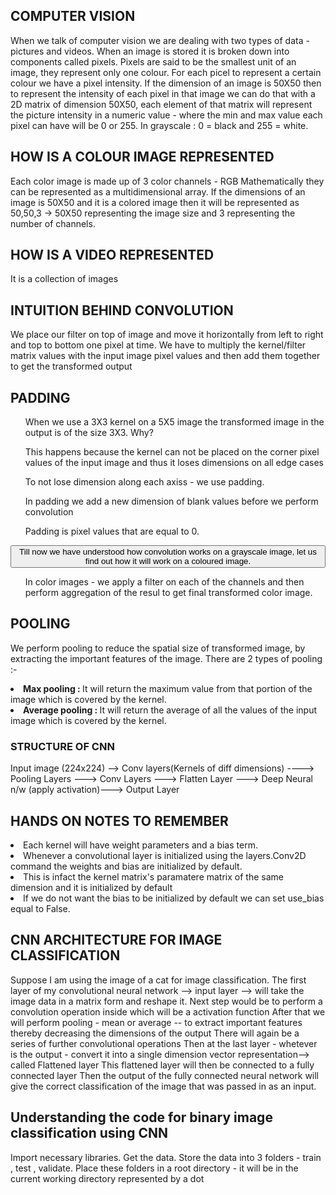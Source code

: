 <h2>COMPUTER VISION</h2>
<p>When we talk of computer vision we are dealing with two types of data - pictures and videos. When an image is stored it is broken down into components called pixels. 
Pixels are said to be the smallest unit of an image, they represent only one colour. For each picel to represent a certain colour we have a pixel intensity.
If the dimension of an image is 50X50 then to represent the intensity of each pixel in that image we can do that with a 2D matrix of dimension 50X50, each element of that matrix
will represent the picture intensity in a numeric value - where the min and max value each pixel can have will be 0 or 255.
In grayscale : 0 = black  and 255 = white.</p>

<h2>HOW IS A COLOUR IMAGE REPRESENTED</h2>
<p>Each color image is made up of 3 color channels - RGB
Mathematically they can be represented as a multidimensional array.
If the dimensions of an image is 50X50 and it is a colored image then it will be represented as 50,50,3 -> 50X50 representing the image size and 3 representing the number of channels.</p>

<h2>HOW IS A VIDEO REPRESENTED</h2>
<p>It is a collection of images</p>

<h2>INTUITION BEHIND CONVOLUTION</h2>
<p>We place our filter on top of image and move it horizontally from left to right  and top to bottom one pixel at time.
We have to multiply the kernel/filter matrix values with the input image pixel values and then add them together to get the transformed output</p>

<h2>PADDING</h2>
<ul>When we use a 3X3 kernel on a 5X5 image the transformed image in the output is of the size 3X3. Why?</ul>
<ul>This happens because the kernel can not be placed on the corner pixel values of the input image and thus it loses dimensions on all edge cases</ul>
<ul>To not lose dimension along each axiss - we use padding.</ul>
<ul>In padding we add a new dimension of blank values before we perform convolution</ul>
<ul>Padding is pixel values that are equal to 0.</ul>

<button>Till now we have understood how convolution works on a grayscale image, let us find out how it will work on a coloured image.</button>
<ul> In color images - we apply a filter on each of the channels and then perform aggregation of the resul to get final transformed color image.</ul>

<h2>POOLING</h2>
<p>We perform pooling to reduce the spatial size of transformed image, by extracting the important features of the image. 
There are 2 types of pooling :-
<li><b>Max pooling : </b> It will return the maximum value from that portion of the image which is covered by the kernel.</li>
<li><b>Average pooling : </b> It will return the average of all the values of the input image which is covered by the kernel.</li>
</p>

<h3>STRUCTURE OF CNN</h3>
Input image (224x224) --> Conv layers(Kernels of diff dimensions) ----> Pooling Layers ---> Conv Layers ---> Flatten Layer ---> Deep Neural n/w (apply activation)---> Output Layer

<h2>HANDS ON NOTES TO REMEMBER</h2>
<li>Each kernel will have weight parameters and a bias term.</li>     
<li>Whenever a convolutional layer is initialized using the layers.Conv2D command the weights and bias are initialized by default.</li>
<li>This is infact the kernel matrix's paramatere matrix of the same dimension and it is initialized by default</li>
<li>If we do not want the bias to be initialized by default we can set use_bias equal to False.</li>

<h2>CNN ARCHITECTURE FOR IMAGE CLASSIFICATION</h2>
<p> Suppose I am using the image of a cat for image classification.
The first layer of my convolutional neural network --> input layer -->  will take the image data in a matrix form and reshape it.
Next step would be to perform a convolution operation inside which will be a activation function
After that we will perform pooling - mean or average -- to extract important features thereby decreasing the dimensions of the output
There will again be a series of further convolutional operations
Then at the last layer - whetever is the output - convert it into a single dimension  vector representation--> called Flattened layer
This flattened layer will then be connected to a fully connected layer
Then the output of the fully connected neural network will give the correct classification of the image that was passed in as an input.
</p>

<h2>Understanding the code for binary image classification using CNN</h2>
<p>Import necessary libraries.
Get the data.
Store the data into 3 folders - train , test , validate.
Place these folders in a root directory - it will be in the current working directory represented by a dot</p>

